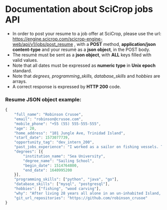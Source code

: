 # Documentation about SciCrop jobs API

- In order to post your resume to a job offer at SciCrop, please use the url: https://engine.scicrop.com/scicrop-engine-web/api/v1/jobs/post_resume , with a **POST** method, **application/json content-type** and your resumè as a **json object**, in the POST body.
- The resumè must be sent as a **json object**, with **ALL** keys filled with valid values.
- Note that all dates must be expressed as **numeric type** in **Unix epoch** standard.
- Note that *degrees, programming_skills, database_skills* and *hobbies* are arrays.
- A correct response is expressed by **HTTP 200** code.

### Resume JSON object example:

```js
{
	"full_name": "Robinson Crusoe",
	"email": "robinson@crusoe.com",
	"mobile_phone": "+55 (55) 555-555-555",
	"age": 20,
	"home_address": "101 Jungle Ave, Trinidad Island",
	"start_date": 1573077739,
	"opportunity_tag": "dev_intern_200",
	"past_jobs_experience": "I worked as a sailor on fishing vessels. Took care of deck maintenance and cleaning for 3 years on 7 seas.",
	"degrees": [{
		"institution_name": "Sea University",
		"degree_name": "Sailing School",
		"begin_date": 1514764800,
		"end_date": 1640995200
	}],
	"programming_skills": ["python", "java", "go"],
	"database_skills": ["mysql", "postgresql"],
	"hobbies": ["fishing", "wood carving"],
	"why": "After living 28 years all alone in an un‐inhabited Island, I've built a strong experience to join the SciCrop ship, into a new journey.",
	"git_url_repositories": "https://github.com/robinson_crusoe"
}
```

